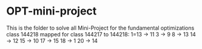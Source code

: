 # OPT-mini-project

This is the folder to solve all Mini-Project for the fundamental optimizations class 144218
mapped for class 144217 to 144218:
  1=13 -> 11
  3 -> 9
  8 -> 13
  14 -> 12
  15 -> 10
  17 -> 15
  18 -> 1
  20 -> 14

